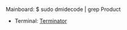 Mainboard: $ sudo dmidecode | grep Product

- Terminal: [Terminator](https://wiki.ubuntuusers.de/Terminator/)

